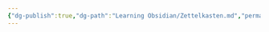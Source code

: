 ```yaml
---
{"dg-publish":true,"dg-path":"Learning Obsidian/Zettelkasten.md","permalink":"/learning-obsidian/zettelkasten/","noteIcon":"","created":"","updated":""}
---
```


